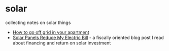 # solar

collecting notes on solar things

- [How to go off grid in your apartment](https://www.lowtechmagazine.com/2016/05/how-to-go-off-grid-in-your-apartment.html)
- [Solar Panels Reduce My Electric Bill](https://mattbruenig.com/2023/01/01/solar-panels-reduced-my-electric-bill-by-2677-in-2022/) - a fiscally oriented blog post I read about financing and return on solar investment
